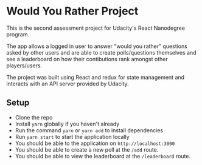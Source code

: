 # Would You Rather Project

This is the second assessment project for Udacity's React Nanodegree program.

The app allows a logged in user to answer "would you rather" questions asked by other users and are able to create polls/questions themselves and see a leaderboard on how their contibutions rank amongst other players/users.

The project was built using React and redux for state management and interacts with an API server provided by Udacity. 

## Setup

- Clone the repo
- Install `yarn` globally if you haven't already
- Run the command `yarn` or `yarn add` to install dependencies
- Run `yarn start` to start the application locally
- You should be able to the application on `http://localhost:3000`
- You should be able to create a new poll at the `/add` route.
- You should be able to view the leaderboard at the `/leaderboard` route.